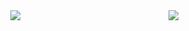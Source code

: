 <!-- https://github.com/anuraghazra/github-readme-stats -->
<div align=center>
   <a href="#" title="HHUUYYLLEE">
  <img align="center" src="https://github-readme-stats.vercel.app/api?username=HHUUYYLLEE&show_icons=true&theme=dark&custom_title=Lê&#32;Bá&#32;Huy&#39;s&#32;Github&#32;Stats&bg_color=30,0F172A,581C87,0F172A,0F172A,581C87,0F172A,0F172A,0F172A&ring_color=00ff00&include_all_commits=true"/></a>
  <a href="#" title="HHUUYYLLEE">
  <img align="right" src="https://encrypted-tbn0.gstatic.com/images?q=tbn:ANd9GcSCM6Cl4T13-zPq6rMw1XkkD2t5FYnuuqaxk4wOjPd-&s"/></a>
</div>

